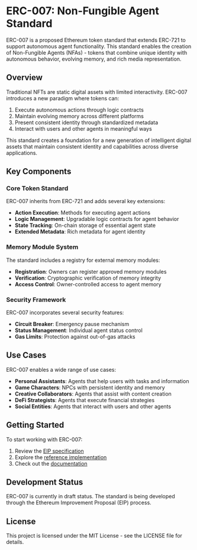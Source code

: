 # ERC-007: Non-Fungible Agent Standard

ERC-007 is a proposed Ethereum token standard that extends ERC-721 to support autonomous agent functionality. This standard enables the creation of Non-Fungible Agents (NFAs) - tokens that combine unique identity with autonomous behavior, evolving memory, and rich media representation.

## Overview

Traditional NFTs are static digital assets with limited interactivity. ERC-007 introduces a new paradigm where tokens can:

1. Execute autonomous actions through logic contracts
2. Maintain evolving memory across different platforms
3. Present consistent identity through standardized metadata
4. Interact with users and other agents in meaningful ways

This standard creates a foundation for a new generation of intelligent digital assets that maintain consistent identity and capabilities across diverse applications.

## Key Components

### Core Token Standard

ERC-007 inherits from ERC-721 and adds several key extensions:

- **Action Execution**: Methods for executing agent actions
- **Logic Management**: Upgradable logic contracts for agent behavior
- **State Tracking**: On-chain storage of essential agent state
- **Extended Metadata**: Rich metadata for agent identity

### Memory Module System

The standard includes a registry for external memory modules:

- **Registration**: Owners can register approved memory modules
- **Verification**: Cryptographic verification of memory integrity
- **Access Control**: Owner-controlled access to agent memory

### Security Framework

ERC-007 incorporates several security features:

- **Circuit Breaker**: Emergency pause mechanism
- **Status Management**: Individual agent status control
- **Gas Limits**: Protection against out-of-gas attacks

## Use Cases

ERC-007 enables a wide range of use cases:

- **Personal Assistants**: Agents that help users with tasks and information
- **Game Characters**: NPCs with persistent identity and memory
- **Creative Collaborators**: Agents that assist with content creation
- **DeFi Strategists**: Agents that execute financial strategies
- **Social Entities**: Agents that interact with users and other agents

## Getting Started

To start working with ERC-007:

1. Review the [EIP specification](./EIPS/eip-007.md)
2. Explore the [reference implementation](./contracts/ERC007.sol)
3. Check out the [documentation](./docs/)

## Development Status

ERC-007 is currently in draft status. The standard is being developed through the Ethereum Improvement Proposal (EIP) process.

## License

This project is licensed under the MIT License - see the LICENSE file for details.

